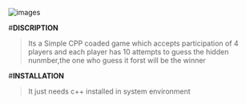 ![images](https://user-images.githubusercontent.com/58760825/136731788-026ae2b0-cade-4cd5-84c9-8fa45186af23.png)


#**DISCRIPTION**
> Its a Simple CPP coaded game which accepts participation of 4 players and each player has 10 attempts to guess the hidden nunmber,the one who guess it forst will be the winner

#**INSTALLATION**
> It just needs c++ installed in system environment


